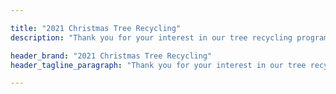 ```yaml
---

title: "2021 Christmas Tree Recycling"
description: "Thank you for your interest in our tree recycling program."

header_brand: "2021 Christmas Tree Recycling"
header_tagline_paragraph: "Thank you for your interest in our tree recycling program. Due to COVID-19 concerns and the surge of cases due to the Delta variant, we have not yet determined if we will be offering our Christmas Tree Recycling program this year. We will update this page in the coming weeks and months to keep you up-to-date.<br><br>Christmas Tree pickup is a favorite activity among our scout troops. We hope to be able to serve you again this year. Please check back on this site again soon."

---
```



